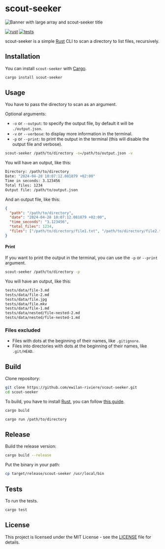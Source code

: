 # scout-seeker

![Banner with large array and scout-seeker title](https://raw.githubusercontent.com/ewilan-riviere/scout-seeker/main/docs/banner.jpg)

[![rust][rust-version-src]][rust-version-href]
[![tests][tests-src]][tests-href]

<!-- [![codecov][codecov-src]][codecov-href] -->

scout-seeker is a simple [Rust](https://www.rust-lang.org/) CLI to scan a directory to list files, recursively.

## Installation

You can install `scout-seeker` with [Cargo](https://doc.rust-lang.org/cargo/).

```bash
cargo install scout-seeker
```

## Usage

You have to pass the directory to scan as an argument.

Optional arguments:

- `-o` or `--output`: to specify the output file, by default it will be `./output.json`.
- `-v` or `--verbose`: to display more information in the terminal.
- `-p` or `--print`: to print the output in the terminal (this will disable the output file and verbose).

```bash
scout-seeker /path/to/directory -o=/path/to/output.json -v
```

You will have an output, like this:

```bash
Directory: /path/to/directory
Date: "2024-04-28 10:07:12.081879 +02:00"
Time in seconds: 3.123456
Total files: 1234
Output file: /path/to/output.json
```

And an output file, like this:

```json
{
  "path": "/path/to/directory",
  "date": "2024-04-28 10:07:12.081879 +02:00",
  "time_seconds": "3.123456",
  "total_files": 1234,
  "files": ["/path/to/directory/file1.txt", "/path/to/directory/file2.txt"]
}
```

#### Print

If you want to print the output in the terminal, you can use the `-p` or `--print` argument.

```bash
scout-seeker /path/to/directory -p
```

You will have an output, like this:

```bash
tests/data/file-3.md
tests/data/file-2.md
tests/data/file.jpg
tests/data/file.mkv
tests/data/file-1.md
tests/data/nested/file-nested-2.md
tests/data/nested/file-nested-1.md
```

### Files excluded

- Files with dots at the beginning of their names, like `.gitignore`.
- Files into directories with dots at the beginning of their names, like `.git/HEAD`.

## Build

Clone repository:

```bash
git clone https://github.com/ewilan-riviere/scout-seeker.git
cd scout-seeker
```

To build, you have to install [Rust](https://www.rust-lang.org/), you can follow [this guide](https://gist.github.com/ewilan-riviere/6a0b8aab2e347164e73feab83c862e99).

```bash
cargo build
```

```bash
cargo run /path/to/directory
```

## Release

Build the release version:

```bash
cargo build --release
```

Put the binary in your path:

```bash
cp target/release/scout-seeker /usr/local/bin
```

## Tests

To run the tests.

```bash
cargo test
```

## License

This project is licensed under the MIT License - see the [LICENSE](LICENSE) file for details.

[rust-version-src]: https://img.shields.io/badge/Rust-v1.77.2-000000?colorA=18181B&logo=Rust&logoColor=ffffff
[rust-version-href]: https://www.rust-lang.org/
[tests-src]: https://img.shields.io/github/actions/workflow/status/ewilan-riviere/scout-seeker/run-tests.yml?branch=main&label=tests&style=flat&colorA=18181B
[tests-href]: https://github.com/ewilan-riviere/scout-seeker/actions
[codecov-src]: https://img.shields.io/codecov/c/gh/ewilan-riviere/scout-seeker/main?style=flat&colorA=18181B&colorB=777BB4
[codecov-href]: https://codecov.io/gh/ewilan-riviere/scout-seeker
